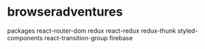 # browseradventures

packages 
react-router-dom
redux
react-redux
redux-thunk
styled-components
react-transition-group
firebase
